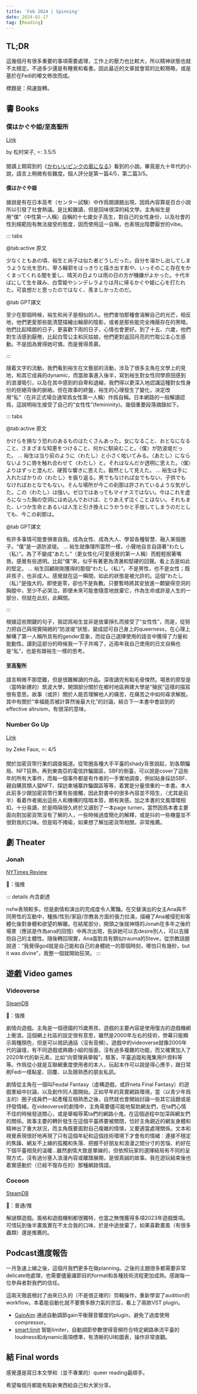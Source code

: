 ```yaml
---
title: 'Feb 2024 | Spinning'
date: 2024-02-17
tag: [Reading]
---
```


## TL;DR

這幾個月有很多重要的事項需要處理，工作上的壓力也比較大，所以精神狀態也就不太穩定。不過多少還是有睡覺和看書。因此最近的文章就會寫的比較簡略，或是基於在Fedi的嘟文修改而成。

標題是：飛速旋轉。

<!-- more -->

## 書 Books

### 僕はかぐや姫/至高聖所

[Link](https://bookmeter.com/books/13542690)

by 松村栄子, ⭐: 3.5/5

閱讀上期寫到的《[かわいいピンクの竜になる](https://sbeam.dev/posts/monthly-jan-2024.html#%E3%81%8B%E3%82%8F%E3%81%84%E3%81%84%E3%83%92%E3%82%9A%E3%83%B3%E3%82%AF%E3%81%AE%E7%AB%9C%E3%81%AB%E3%81%AA%E3%82%8B)》看到的小說。畢竟是九十年代的小說，語言上稍微有些難度。個人評分是第一篇4/5，第二篇3/5。

#### 僕はかぐや姫

據說是有在日本高考（センター試験）中作爲閱讀題出現，因爲內容算是百合小說所以引發了社會熱議。是比較難讀，但是回味很深的純文學。主角裕生是用“僕”（中性第一人稱）自稱的十七歲女子高生，對自己的女性身份，以及社會的性別規範抱有無法接受的態度，因而使用這一自稱，也表現出陰鬱厭世的vibe。

::: tabs

@tab:active 原文

少なくともあの頃、裕生と尚子は似た者どうしだった。自分を溶かし出してしまうような光を恐れ、寧ろ輪郭をはっきりと描き出す影や、いっそのこと存在をかくまってくれる闇を愛し、晴天の日よりは雨の日の方が機嫌がよかった。十代半ばにして生を疎み、白雪姫やシンデレラよりは月に帰るかぐや姫に心を打たれた。可哀想だと思ったのではなく、羨ましかったのだ。

@tab GPT譯文

至少在那個時候，裕生和尚子是相似的人。他們害怕那種會溶解自己的光芒，相反地，他們更愛那些能清楚描繪出輪廓的陰影，或者是那些能完全掩蔽存在的黑暗。他們比起晴朗的日子，更喜歡下雨的日子，心情也會更好。到了十五、六歲，他們對生活感到厭倦，比起白雪公主和灰姑娘，他們更對返回月亮的竹取公主心生感動。不是因為覺得她可憐，而是覺得羨慕。

:::

隨着文字的流動，我們看到裕生在文藝部的活動，涉及了很多主角在文學上的見地，和其它成員的dynamic，而當故事進入後半，寫到裕生對女性同學原田感到的浪漫吸引，以及在其中感到的自卑和退縮，我們得以更深入地認識這種對女性身份的拒絕背後的脈絡。但在故事的終盤，裕生的心理發生了變化，決定改用“私”（在非正式場合通常爲女性第一人稱）作爲自稱。日本網路的一般解讀認爲，這說明裕生接受了自己的“女性性”(femininity)。幾個重要段落摘錄如下。

::: tabs

@tab:active 原文

かけらを損なう恐れのあるものはたくさんあった。女になること、おとなになること、さまざまな知恵をつけること、何かに馴染むこと。〈僕〉が防波堤だった。
...
裕生は当り前のように〈わたし〉と小さく呟いてみる。〈あたし〉にならないように唇を触れ合わせて〈わたし〉と。それはなんだか透明に思えた。〈僕〉よりはずっと澄んだ、硬質な響きに思えた。毅然として見えた。
...
裕生は手に入れたばかりの〈わたし〉を振り返る。男でもなければ女でもない、子供でもなければおとなでもない。そんな場所が今この刹那は許されているような気がした。この〈わたし〉は強い。ゼロではあってもマイナスではない。今はこれを虚ろになった胸の空洞にはめ込んでおけば、とりあえず泣くことはない。それもまた、いつか生命とあるいは人生と引き換えにうかうかと手放してしまうのだとしても、今この刹那は。

@tab GPT譯文

有許多事情可能會損害自我。成為女性、成為大人、學習各種智慧、融入某個圈子。“僕”是一道防波堤。
...
裕生就像理所當然一樣，小聲地自言自語著“わたし（私）”。為了不變成“あたし”（更女性化/可愛感覺的第一人稱）而輕輕抿著嘴唇。感覺有些透明。比起“僕”來，似乎有著更為清澈和堅硬的回聲。看上去是如此的堅定。
...
裕生回顧剛剛獲得的那個“わたし（私）”。不是男性，也不是女性；既非孩子，也非成人。感覺就在這一瞬間，如此的狀態是被允許的。這個“わたし（私）”是強大的。即使是零，卻也不是負數。只要暫時將其安放進一顆變得空洞的胸膛中，至少不必哭泣。即便未來可能會隨意地放棄它，作為生命或許是人生的一部分，但就在此刻，此瞬間。

:::

根據這些關鍵的句子，我認爲裕生並非是放棄掙扎而接受了“女性性”，而是，從努力把自己與現實隔絕的“防波堤”狀態，變成認可自己身上的queerness，在心理上解構了第一人稱所具有的gender意象，而從自己選擇使用的語言中獲得了力量和能動性。讀到這部分的時候我一下子共鳴了，近兩年我自己使用的日文自稱也是“私”，也是有跟裕生一樣的思考。

#### 至高聖所

語言稍微不那麼難，但是很難解讀的作品。深夜讀完有點毛骨悚然。場景的原型是（當時新建的）筑波大學，開頭部分關於在鄉村地區興建大學是“殖民”這樣的描寫很有意思。故事（或許）關於人能否理解他人的痛苦，在痛苦之中如何尋求解脫。其中有關於“幸福能否被計算然後最大化”的討論，結合下一本書中會談到的effective altruism，有很深的意味。

### Number Go Up

[Link](https://www.goodreads.com/book/show/123276708-number-go-up)

by Zeke Faux, ⭐: 4/5

關於加密貨幣行業的調查報道。從幣圈各種大手平臺的shady背景說起，到各類騙局、NFT狂熱，再到東南亞的電信詐騙園區，SBF的倒臺，可以說是cover了這些年的所有大事件，而每一個事件都是有作者的一手實地調查，例如貼身採訪SBF、親自購買類人猿NFT、探訪柬埔寨詐騙園區等等，着實是分量很重的一本書。本人此前多少跟加密貨幣行業有些接觸，因此對書中的很多內容並不陌生，（尤其是前半）看着作者揭出這些人和機構的陰暗本質，頗有爽感。加之本書的文風環環相扣，十分易讀，於是時隔很久終於又讀到了一本page turner。當然因爲本書主要面向對加密貨幣沒有了解的人，一些時候過度簡化的解釋，或是抖的一些機靈並不很對我的口味。但是瑕不掩瑜，如果想了解加密貨幣相關，非常推薦。

## 劇 Theater

### Jonah

[NYTimes Review](https://www.nytimes.com/2024/02/01/theater/jonah-review.html)

🍅：強推

::: details 內含劇透

nsfw表現較多。但是劇情和演出的完成度令人驚豔。在交替演出的女主Ana與不同男性的互動中，種族/性別/家庭/宗教各方面的張力拉滿，描繪了Ana被侵犯和客體化後對身體和欲望的解離。在結尾部分，開頭之後就神隱的Jonah在多年之後的場景（應該是作為ana的回憶）中再次出現，告訴她可以去desire別人，可以去擁抱自己的主體性。隨後轉回現實，Ana面對具有類似trauma的Steve，從宗教話題說道：“我覺得god就是自己能和自己的身體統一的那個時刻，哪怕只有幾秒，but it was divine”，我整一個就開始狂哭。
:::

## 遊戲 Video games

### Videoverse

[SteamDB](https://steamdb.info/app/2079180/)

🍅：強推

劇情向遊戲。主角是一個德國的15歲男孩，遊戲的主要內容是使用復古的遊戲機網上衝浪。這個網上社區的設定很有意思，雖然是2000年左右的技術，熒幕只能顯示兩種顏色，但是可以視訊通話（沒有音頻）。遊戲中的videoverse就像2000年代的論壇，有不同遊戲或興趣小組的版面，沒有過多複雜的功能，而又確實加入了2020年代的新元素，比如“向管理員舉報”，駭客，平臺追蹤和蒐集用戶資料等等。作爲從小就是互聯網重度使用者的本人，玩起本作可以說是得心應手，跟日常刷Fedi一樣點星、回覆、以及跟熟悉的朋友私訊。

劇情從主角在一個叫Feudal Fantasy（虛構遊戲，或許neta Final Fantasy）的遊戲羣組中討論，以及創作同人圖開始。正如早年的真實網路環境，當（以青少年爲主的）圈子成員們一起產糧互相熟悉之後，自然就也會開始討論一些其它話題或是抒發情緒。在videoverse的劇情中，主角需要儘可能地幫助網友們，在ta們心情不佳的時候發送關心，或是舉報辱罵ta們的網路小鬼，在這個過程中加深與網友們的關係。故事主要的轉折發生在這個平臺將要被關閉，恰好主角親近的網友身體和精神出了重大狀況，而主角既要面對自己複雜的情愫，又要適當處理關係。文本和視覺表現很好地再現了只有這個年紀和這個技術環境下才會有的情緒：連接不穩定的焦躁、網友不上線的孤獨和失落、把握不好朋友和浪漫之間分寸的苦惱、約好在下個平臺相見的溫暖...雖然劇情大致是單線的，但依照玩家的選擇結局有不同的呈現方式，沒有過分塞入浪漫內容或離譜展開，是很真誠的故事。我在遊玩結束後也着實感動於（已經不復存在的）那種網路情誼。

### Cocoon

[SteamDB](https://steamdb.info/app/1497440/)

🍅：普通/推

解謎類遊戲。風格和遊戲機制都很獨特，也當之無愧獲得多項2023年遊戲獎項。可惜玩到後半畫風實在不太合我的口味，於是中途放棄了。如果喜歡畫風（有很多蟲類）還是推薦的。

## Podcast進度報告

一月急速上線之後，這個月我們更多在做planning。之後的主題很多都需要非常delicate地處理，也需要儘量讓節目的format和各種技術流程更加成熟。感謝每一位參與者對我們的信任。

這兩天徹底檢討了由來已久的（不是很正確的）剪輯操作，重新學習了audition的workflow。本着能自動化就不要費多餘力氣的宗旨，看上了兩款VST plugin。
+ [GainAim](https://noiseworksaudio.com/products/gainaim/) 通過自動調節gain平衡聲音響度的plugin，避免了過度使用compressor。
+ [smart:limit](https://www.sonible.com/smartlimit/) 智能limiter，自動調節參數使得音頻符合特定網路串流平臺的loudness和dynamic兩項標準，有清晰的UI和圖表，操作非常直觀。

## 結 Final words

感覺還是寫日本文學和（並不專業的）queer reading最順手。

希望每個月都能有點新東西給自己和大家分享。